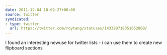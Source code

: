 ```yaml
---
date: 2011-12-04 18:02:27+00:00
source: twitter
syndicated:
- type: twitter
  url: https://twitter.com/roytang/statuses/143389718351052800/
---
```


I found an interesting newuse for twitter lists - i can use them to create new flipboard sections